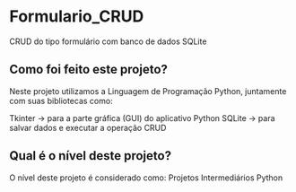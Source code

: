 # Formulario_CRUD

CRUD do tipo formulário com banco de dados SQLite

## Como foi feito este projeto?

Neste projeto utilizamos a Linguagem de Programação Python, juntamente com suas bibliotecas como:

Tkinter → para a parte gráfica (GUI) do aplicativo
Python SQLite → para salvar dados e executar a operação CRUD

## Qual é o nível deste projeto?

O nível deste projeto é considerado como: Projetos Intermediários Python
